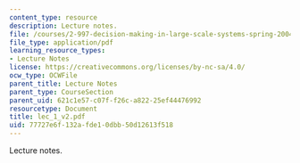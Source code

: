 ```yaml
---
content_type: resource
description: Lecture notes.
file: /courses/2-997-decision-making-in-large-scale-systems-spring-2004/77727e6f132afde10dbb50d12613f518_lec_1_v2.pdf
file_type: application/pdf
learning_resource_types:
- Lecture Notes
license: https://creativecommons.org/licenses/by-nc-sa/4.0/
ocw_type: OCWFile
parent_title: Lecture Notes
parent_type: CourseSection
parent_uid: 621c1e57-c07f-f26c-a822-25ef44476992
resourcetype: Document
title: lec_1_v2.pdf
uid: 77727e6f-132a-fde1-0dbb-50d12613f518
---
```

Lecture notes.